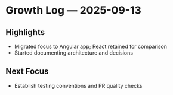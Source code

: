 # Growth Log — 2025-09-13

## Highlights

- Migrated focus to Angular app; React retained for comparison
- Started documenting architecture and decisions

## Next Focus

- Establish testing conventions and PR quality checks
